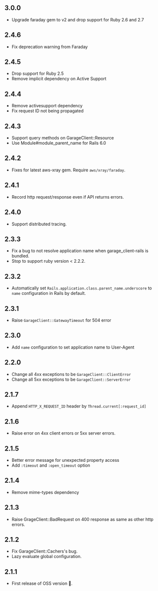 ## 3.0.0
- Upgrade faraday gem to v2 and drop support for Ruby 2.6 and 2.7

## 2.4.6
- Fix deprecation warning from Faraday

## 2.4.5
- Drop support for Ruby 2.5
- Remove implicit dependency on Active Support

## 2.4.4
- Remove activesupport dependency
- Fix request ID not being propagated

## 2.4.3
- Support query methods on GarageClient::Resource
- Use Module#module_parent_name for Rails 6.0

## 2.4.2
- Fixes for latest aws-xray gem. Require `aws/xray/faraday`.

## 2.4.1
- Record http request/response even if API returns errors.

## 2.4.0
- Support distributed tracing.

## 2.3.3
- Fix a bug to not resolve application name when garage_client-rails is bundled.
- Stop to support ruby version < 2.2.2.

## 2.3.2
- Automatically set `Rails.application.class.parent_name.underscore`
  to `name` configuration in Rails by default.

## 2.3.1
- Raise `GarageClient::GatewayTimeout` for 504 error

## 2.3.0
- Add `name` configuration to set application name to User-Agent

## 2.2.0
- Change all 4xx exceptions to be `GarageClient::ClientError`
- Change all 5xx exceptions to be `GarageClient::ServerError`

## 2.1.7
- Append `HTTP_X_REQUEST_ID` header by `Thread.current[:request_id]`

## 2.1.6
- Raise error on 4xx client errors or 5xx server errors.

## 2.1.5
- Better error message for unexpected property access
- Add `:timeout` and `:open_timeout` option

## 2.1.4
- Remove mime-types dependency

## 2.1.3
- Raise GrageClient::BadRequest on 400 response as same as other http errors.

## 2.1.2
- Fix GarageClient::Cachers's bug.
- Lazy evaluate global configuration.

## 2.1.1
- First release of OSS version :tada:.
